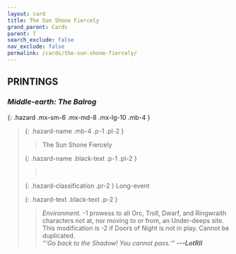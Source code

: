 ```yaml
---
layout: card
title: The Sun Shone Fiercely
grand_parent: Cards
parent: T
search_exclude: false
nav_exclude: false
permalink: /cards/the-sun-shone-fiercely/
---
```


## PRINTINGS


### _Middle-earth: The Balrog_

{: .hazard .mx-sm-6 .mx-md-8 .mx-lg-10 .mb-4 }
> {: .hazard-name .mb-4 .p-1 .pl-2 }
> > <div class="hazard-mp"></div>
> > <div class="card-name">The Sun Shone Fiercely</div>
>
> {: .hazard-name .black-text .p-1 .pl-2 }
> > &nbsp;
>
> {: .hazard-classification .pr-2 }
> Long-event
>
> {: .hazard-text .black-text .p-2 }
> > _Environment._ -1 prowess to all Orc, Troll, Dwarf, and Ringwraith characters not at, nor moving to or from, an Under-deeps site. This modification is -2 if Doors of Night is not in play. Cannot be duplicated.   <br>_“‘Go back to the Shadow! You cannot pass.’”_ ***---&#65279;LotRII*** 
>
